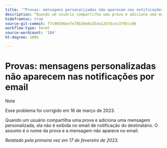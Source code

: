 ```yaml
---
title: '“Provas: mensagens personalizadas não aparecem nas notificações por email”'
description: “Quando um usuário compartilha uma prova e adiciona uma mensagem personalizada, ela não é exibida no email de notificação do destinatário. O assunto é o nome da prova e a mensagem não aparece no email.”
hidefromtoc: true
source-git-commit: f7c00386eefe78b26e8a354a12b78cec3795cc06
workflow-type: tm+mt
source-wordcount: '104'
ht-degree: 100%

---
```



# Provas: mensagens personalizadas não aparecem nas notificações por email

>[!NOTE]
>
>Esse problema foi corrigido em 16 de março de 2023.

Quando um usuário compartilha uma prova e adiciona uma mensagem personalizada, ela não é exibida no email de notificação do destinatário. O assunto é o nome da prova e a mensagem não aparece no email.

_Relatado pela primeira vez em 17 de fevereiro de 2023._

